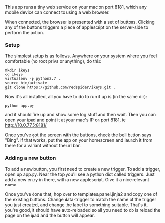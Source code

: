 This app runs a tiny web service on your mac on port 8181, which any mobile device can connect to using a web browser.

When connected, the browser is presented with a set of buttons. Clicking any of the buttons triggers a piece of
applescript on the server-side to perform the action.

### Setup

The simplest setup is as follows. Anywhere on your system where you feel comfortable (no root privs or anything), do
this:

```
mkdir ikeys
cd ikeys
virtualenv -p python2.7 .
source bin/activate
git clone https://github.com/redspider/ikeys.git .
```

Now it's all installed, all you have to do to run it up is (in the same dir):

```
python app.py
```

and it should fire up and show some log stuff and then wait. Then you can open your ipad and point it at your mac's IP
on port 8181, ie http://10.0.77.5:8181/

Once you've got the screen with the buttons, check the bell button says "Bing". if that works, put the app on your
homescreen and launch it from there for a variant without the url bar.

### Adding a new button

To add a new button, you first need to create a new trigger. To add a trigger, open up app.py. Near the top you'll see
a python dict called triggers. Just add a new entry in there, with a new applescript. Give it a nice relevant name.

Once you've done that, hop over to templates/panel.jinja2 and copy one of the existing buttons. Change data-trigger to
match the name of the trigger you just created, and change the label to something suitable. That's it, you're good, it
should have auto-reloaded so all you need to do is reload the page on the ipad and the button will appear.